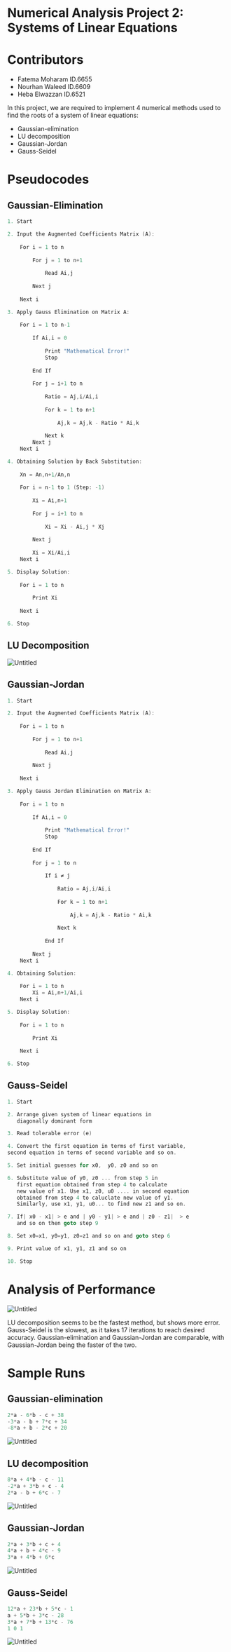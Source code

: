 # Numerical Analysis Project 2: Systems of Linear Equations

# Contributors

- Fatema Moharam ID.6655
- Nourhan Waleed ID.6609
- Heba Elwazzan ID.6521

In this project, we are required to implement 4 numerical methods used to find the roots of a system of linear equations:

- Gaussian-elimination
- LU decomposition
- Gaussian-Jordan
- Gauss-Seidel

# Pseudocodes

## Gaussian-Elimination

```c
1. Start

2. Input the Augmented Coefficients Matrix (A):
	
	For i = 1 to n
		
		For j = 1 to n+1
			
			Read Ai,j
		
		Next j
	
	Next i

3. Apply Gauss Elimination on Matrix A:
	
	For i = 1 to n-1
		
		If Ai,i = 0
			
			Print "Mathematical Error!"
			Stop
		
		End If
		
		For j = i+1 to n
			
			Ratio = Aj,i/Ai,i
			
			For k = 1 to n+1
				
				Aj,k = Aj,k - Ratio * Ai,k
			
			Next k
		Next j
	Next i

4. Obtaining Solution by Back Substitution:
	
	Xn = An,n+1/An,n
	
	For i = n-1 to 1 (Step: -1)
		
		Xi = Ai,n+1
		
		For j = i+1 to n
			
			Xi = Xi - Ai,j * Xj
		
		Next j
		
		Xi = Xi/Ai,i
	Next i

5. Display Solution:
	
	For i = 1 to n
		
		Print Xi
	
	Next i

6. Stop
```

## LU Decomposition

![Untitled](Numerical%20Analysis%20Project%202%20Systems%20of%20Linear%20Equ%20a2ae68c3fc4f428faf39185e8f55623a/Untitled.png)

## Gaussian-Jordan

```c
1. Start

2. Input the Augmented Coefficients Matrix (A):
	
	For i = 1 to n
		
		For j = 1 to n+1
			
			Read Ai,j
		
		Next j
	
	Next i

3. Apply Gauss Jordan Elimination on Matrix A:
	
	For i = 1 to n
		
		If Ai,i = 0
			
			Print "Mathematical Error!"
			Stop
		
		End If
		
		For j = 1 to n
			
			If i ≠ j 
				
				Ratio = Aj,i/Ai,i
				
				For k = 1 to n+1
				
					Aj,k = Aj,k - Ratio * Ai,k
			
				Next k
				
			End If
			
		Next j
	Next i

4. Obtaining Solution:
	
	For i = 1 to n 
		Xi = Ai,n+1/Ai,i
	Next i

5. Display Solution:
	
	For i = 1 to n
		
		Print Xi
	
	Next i

6. Stop
```

## Gauss-Seidel

```c
1. Start

2. Arrange given system of linear equations in 
   diagonally dominant form

3. Read tolerable error (e)

4. Convert the first equation in terms of first variable, 
second equation in terms of second variable and so on. 

5. Set initial guesses for x0,  y0, z0 and so on

6. Substitute value of y0, z0 ... from step 5 in 
   first equation obtained from step 4 to calculate 
   new value of x1. Use x1, z0, u0 .... in second equation 
   obtained from step 4 to caluclate new value of y1. 
   Similarly, use x1, y1, u0... to find new z1 and so on.  

7. If| x0 - x1| > e and | y0 - y1| > e and | z0 - z1|  > e 
   and so on then goto step 9

8. Set x0=x1, y0=y1, z0=z1 and so on and goto step 6

9. Print value of x1, y1, z1 and so on

10. Stop
```

# Analysis of Performance

![Untitled](Numerical%20Analysis%20Project%202%20Systems%20of%20Linear%20Equ%20a2ae68c3fc4f428faf39185e8f55623a/Untitled%201.png)

LU decomposition seems to be the fastest method, but shows more error. Gauss-Seidel is the slowest, as it takes 17 iterations to reach desired accuracy. Gaussian-elimination and Gaussian-Jordan are comparable, with Gaussian-Jordan being the faster of the two.

# Sample Runs

## Gaussian-elimination

```c
2*a - 6*b - c + 38
-3*a - b + 7*c + 34 
-8*a + b - 2*c + 20
```

![Untitled](Numerical%20Analysis%20Project%202%20Systems%20of%20Linear%20Equ%20a2ae68c3fc4f428faf39185e8f55623a/Untitled%202.png)

## LU decomposition

```c
8*a + 4*b - c - 11
-2*a + 3*b + c - 4 
2*a - b + 6*c - 7
```

![Untitled](Numerical%20Analysis%20Project%202%20Systems%20of%20Linear%20Equ%20a2ae68c3fc4f428faf39185e8f55623a/Untitled%203.png)

## Gaussian-Jordan

```c
2*a + 3*b + c + 4
4*a + b + 4*c - 9 
3*a + 4*b + 6*c
```

![Untitled](Numerical%20Analysis%20Project%202%20Systems%20of%20Linear%20Equ%20a2ae68c3fc4f428faf39185e8f55623a/Untitled%204.png)

## Gauss-Seidel

```c
12*a + 23*b + 5*c - 1
a + 5*b + 3*c - 28
3*a + 7*b + 13*c - 76
1 0 1
```

![Untitled](Numerical%20Analysis%20Project%202%20Systems%20of%20Linear%20Equ%20a2ae68c3fc4f428faf39185e8f55623a/Untitled%205.png)